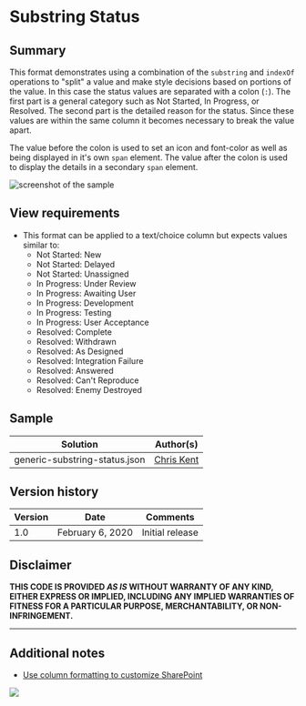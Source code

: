 # Substring Status

## Summary
This format demonstrates using a combination of the `substring` and `indexOf` operations to "split" a value and make style decisions based on portions of the value. In this case the status values are separated with a colon (`:`). The first part is a general category such as Not Started, In Progress, or Resolved. The second part is the detailed reason for the status. Since these values are within the same column it becomes necessary to break the value apart.

The value before the colon is used to set an icon and font-color as well as being displayed in it's own `span` element. The value after the colon is used to display the details in a secondary `span` element.

![screenshot of the sample](./assets/screenshot.png)

## View requirements
- This format can be applied to a text/choice column but expects values similar to:
  - Not Started: New
  - Not Started: Delayed
  - Not Started: Unassigned
  - In Progress: Under Review
  - In Progress: Awaiting User
  - In Progress: Development
  - In Progress: Testing
  - In Progress: User Acceptance
  - Resolved: Complete
  - Resolved: Withdrawn
  - Resolved: As Designed
  - Resolved: Integration Failure
  - Resolved: Answered
  - Resolved: Can't Reproduce
  - Resolved: Enemy Destroyed

## Sample

Solution|Author(s)
--------|---------
generic-substring-status.json | [Chris Kent](https://github.com/thechriskent)

## Version history

Version|Date|Comments
-------|----|--------
1.0|February 6, 2020|Initial release

## Disclaimer
**THIS CODE IS PROVIDED *AS IS* WITHOUT WARRANTY OF ANY KIND, EITHER EXPRESS OR IMPLIED, INCLUDING ANY IMPLIED WARRANTIES OF FITNESS FOR A PARTICULAR PURPOSE, MERCHANTABILITY, OR NON-INFRINGEMENT.**

---

## Additional notes

- [Use column formatting to customize SharePoint](https://docs.microsoft.com/en-us/sharepoint/dev/declarative-customization/column-formatting#me)

<img src="https://pnptelemetry.azurewebsites.net/list-formatting/column-samples/generic-substring-status" />

